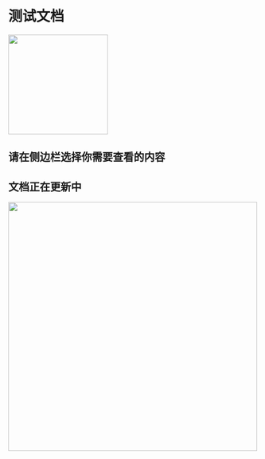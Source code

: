 # 测试文档

<!-- ![alt text](https://tva1.sinaimg.cn/large/007S8ZIlgy1gfnlxmvtqej30dw0dwdft.jpg) -->
<img src="https://wimg.588ku.com/gif620/20/08/27/5d99dd08f1e3954c96b77450ae809413.gif" width="200" height="200" max-width="100%"/>

<!-- # #请在侧边栏选择你需要查看的内容 -->

<h2>请在侧边栏选择你需要查看的内容 </h2>
<h2>文档正在更新中 </h2>
<!-- https://tva1.sinaimg.cn/large/007S8ZIlgy1gfnlw7lgqug30dw0b4q3v.gif -->
<!-- ![alt text](./media/02d760e4f246d75f853c608376d9afa8.gif) -->

<img src="https://wimg.588ku.com/gif620/20/04/22/c064ffab030d17c2c5879f287269dca9.gif" width="500" height="500" max-width="100%"/>

